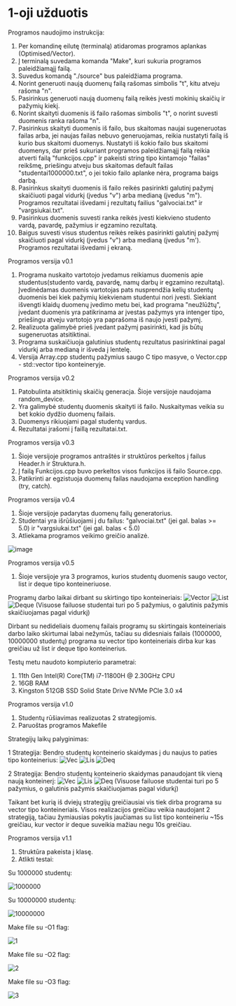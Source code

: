 # 1-oji užduotis
Programos naudojimo instrukcija:
1. Per komandinę eilutę (terminalą) atidaromas programos aplankas (Optimised/Vector).
2. Į terminalą suvedama komanda "Make", kuri sukuria programos paleidžiamąjį failą.
3. Suvedus komandą "./source" bus paleidžiama programa.
4. Norint generuoti naują duomenų failą rašomas simbolis "t", kitu atveju rašoma "n".
5. Pasirinkus generuoti naują duomenų failą reikės įvesti mokinių skaičių ir pažymių kiekį.
6. Norint skaityti duomenis iš failo rašomas simbolis "t", o norint suvesti duomenis ranka rašoma "n". 
7. Pasirinkus skaityti duomenis iš failo, bus skaitomas naujai sugeneruotas failas arba, jei naujas failas nebuvo generuojamas, reikia nustatyti failą iš kurio bus skaitomi duomenys. Nustatyti iš kokio failo bus skaitomi duomenys, dar prieš sukuriant programos paleidžiamąjį failą reikia atverti failą "funkcijos.cpp" ir pakeisti string tipo kintamojo "failas" reikšmę, priešingu atveju bus skaitomas default failas "studentai1000000.txt", o jei tokio failo aplanke nėra, programa baigs darbą.
8. Pasirinkus skaityti duomenis iš failo reikės pasirinkti galutinį pažymį skaičiuoti pagal vidurkį (įvedus "v") arba medianą (įvedus "m"). Programos rezultatai išvedami į rezultatų failius "galvociai.txt" ir "vargsiukai.txt".
9. Pasirinkus duomenis suvesti ranka reikės įvesti kiekvieno studento vardą, pavardę, pažymius ir egzamino rezultatą.
10. Baigus suvesti visus studentus reikės reikės pasirinkti galutinį pažymį skaičiuoti pagal vidurkį (įvedus "v") arba medianą (įvedus "m'). Programos rezultatai išvedami į ekraną.

Programos versija v0.1

1. Programa nuskaito vartotojo įvedamus reikiamus duomenis apie studentus(studento vardą, pavardę, namų darbų ir egzamino rezultatą). Įvedinėdamas duomenis vartotojas pats nusprendžia kelių studentų duomenis bei kiek pažymių kiekvienam studentui nori įvesti. Siekiant išvengti klaidų duomenų įvedimo metu bei, kad programa "neužlūžtų", įvedant duomenis yra patikrinama ar įvestas pažymys yra intenger tipo, priešingu atveju vartotojo yra paprašoma iš naujo įvesti pažymį.
2. Realizuota galimybė prieš įvedant pažymį pasirinkti, kad jis būtų sugeneruotas atsitiktinai.
3. Programa suskaičiuoja galutinius studentų rezultatus pasirinktinai pagal vidurkį arba medianą ir išveda į lentelę.
4. Versija Array.cpp studentų pažymius saugo C tipo masyve, o Vector.cpp - std::vector tipo konteineryje.

Programos versija v0.2

1. Patobulinta atsitiktinių skaičių generacja. Šioje versijoje naudojama random_device.
3. Yra galimybė studentų duomenis skaityti iš failo. Nuskaitymas veikia su bet kokio dydžio duomenų failais.
4. Duomenys rikiuojami pagal studentų vardus.
5. Rezultatai įrašomi į faillą rezultatai.txt.

Programos versija v0.3

1. Šioje versijoje programos antraštės ir struktūros perkeltos į failus Header.h ir Struktura.h.
2. Į failą Funkcijos.cpp buvo perkeltos visos funkcijos iš failo Source.cpp.
3. Patikrinti ar egzistuoja duomenų failas naudojama exception handling (try, catch).

Programos versija v0.4

1. Šioje versijoje padarytas duomenų failų generatorius.
2. Studentai yra išrūšiuojami į du failus: "galvociai.txt" (jei gal. balas >= 5.0) ir "vargsiukai.txt" (jei gal. balas < 5.0)
3. Atliekama programos veikimo greičio analizė.

![image](https://user-images.githubusercontent.com/92882227/159137619-271a8522-7fa0-4961-b2ad-71b224a613d7.png)

Programos versija v0.5
1. Šioje versijoje yra 3 programos, kurios studentų duomenis saugo vector, list ir deque tipo konteineriuose.

Programų darbo laikai dirbant su skirtingo tipo konteineriais: 
![Vector](https://user-images.githubusercontent.com/92882227/163442668-dc3ef4ed-b841-40a9-a719-620fbbcf31f5.PNG)
![List](https://user-images.githubusercontent.com/92882227/163442676-5c840900-c091-4409-afa6-a5cdaf5cf721.PNG)
![Deque](https://user-images.githubusercontent.com/92882227/163442864-7a842eee-b67b-4dd7-9114-1901b0284b45.PNG)
(Visuose failuose studentai turi po 5 pažymius, o galutinis pažymis skaičiuojamas pagal vidurkį)

Dirbant su nedideliais duomenų failais programų su skirtingais konteineriais darbo laiko skirtumai labai nežymūs, tačiau su didesniais failais (1000000, 10000000 studentų) programa su vector tipo konteineriais dirba kur kas greičiau už list ir deque tipo konteinerius.

Testų metu naudoto kompiuterio parametrai: 
1. 11th Gen Intel(R) Core(TM) i7-11800H @ 2.30GHz CPU
2. 16GB RAM
3. Kingston 512GB SSD Solid State Drive NVMe PCle 3.0 x4

Programos versija v1.0
1. Studentų rūšiavimas realizuotas 2 strategijomis. 
2. Paruoštas programos Makefile

Strategijų laikų palyginimas:

1 Strategija: Bendro studentų konteinerio skaidymas į du naujus to paties tipo konteinerius:
![Vec](https://user-images.githubusercontent.com/92882227/163689096-614ae56f-74ac-460c-aba1-a9434e4469cc.PNG)
![Lis](https://user-images.githubusercontent.com/92882227/163689098-82876601-5515-447d-90a5-6cbe68921590.PNG)
![Deq](https://user-images.githubusercontent.com/92882227/163689100-65e2180f-e18c-42ab-9d1c-763754afa9a0.PNG)

2 Strategija: Bendro studentų konteinerio skaidymas panaudojant tik vieną naują konteinerį:
![Vec](https://user-images.githubusercontent.com/92882227/163689147-dcc5cd02-541a-4390-b8ae-9daf28e65acc.PNG)
![Lis](https://user-images.githubusercontent.com/92882227/163689152-16c8b786-c544-46b6-b8c7-cb3c6c26ac4e.PNG)
![Deq](https://user-images.githubusercontent.com/92882227/163689153-aa51cf1e-b1a0-409a-ae1a-f46e89cd7620.PNG)
(Visuose failuose studentai turi po 5 pažymius, o galutinis pažymis skaičiuojamas pagal vidurkį)

Taikant bet kurią iš dviejų strategijų greičiausiai vis tiek dirba programa su vector tipo konteineriais. Visos realizacijos greičiau veikia naudojant 2 strategiją, tačiau žymiausias pokytis jaučiamas su list tipo konteineriu ~15s greičiau, kur vector ir deque suveikia mažiau negu 10s greičiau.

Programos versija v1.1
1. Struktūra pakeista į klasę.
2. Atlikti testai:

Su 1000000 studentų:

![1000000](https://user-images.githubusercontent.com/92882227/166112466-550e4f4e-8951-4cd6-acd0-bb3a4a58bc64.PNG)

Su 10000000 studentų:

![10000000](https://user-images.githubusercontent.com/92882227/166112487-491f76cc-cc89-4493-8463-2c2e45534311.PNG)

Make file su -O1 flag:

![1](https://user-images.githubusercontent.com/92882227/166112518-23443090-32da-44c8-a842-90c403d069d1.PNG)

Make file su -O2 flag:

![2](https://user-images.githubusercontent.com/92882227/166112528-342c0bf0-4b39-4748-ae65-cbeb5adc6828.PNG)

Make file su -O3 flag:

![3](https://user-images.githubusercontent.com/92882227/166112551-419ecd61-49d2-43ce-991a-f1d5f7ecc29c.PNG)




